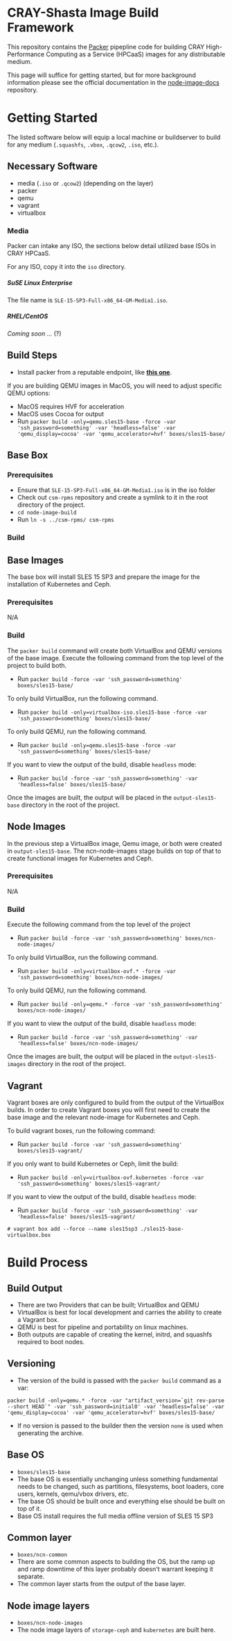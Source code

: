 # CRAY-Shasta Image Build Framework

This repository contains the [Packer][1] pipepline code for building CRAY High-Performance Computing as a Service (HPCaaS)
images for any distributable medium.

This page will suffice for getting started, but for more background information please see the official documentation in the [node-image-docs][2] repository.

# Getting Started

The listed software below will equip a local machine or buildserver to build for any medium (`.squashfs`, `.vbox`, `.qcow2`, `.iso`, etc.).

## Necessary Software
- media (`.iso` or `.qcow2`) (depending on the layer)
- packer
- qemu  
- vagrant
- virtualbox


### Media

Packer can intake any ISO, the sections below detail utilized base ISOs in CRAY HPCaaS.

For any ISO, copy it into the `iso` directory.

##### SuSE Linux Enterprise

The file name is `SLE-15-SP3-Full-x86_64-GM-Media1.iso`.

##### RHEL/CentOS

_Coming soon ..._ (?)

## Build Steps
* Install packer from a reputable endpoint, like **[this one][3]**.

If you are building QEMU images in MacOS, you will need to adjust specific QEMU options:
* MacOS requires HVF for acceleration
* MacOS uses Cocoa for output
* Run `packer build -only=qemu.sles15-base -force -var 'ssh_password=something' -var 'headless=false' -var 'qemu_display=cocoa' -var 'qemu_accelerator=hvf' boxes/sles15-base/`

## Base Box

### Prerequisites
* Ensure that `SLE-15-SP3-Full-x86_64-GM-Media1.iso` is in the iso folder
* Check out `csm-rpms` repository and create a symlink to it in the root directory of the project.
* `cd node-image-build`
* Run `ln -s ../csm-rpms/ csm-rpms`

### Build

## Base Images
The base box will install SLES 15 SP3 and prepare the image for the installation of Kubernetes and Ceph.

### Prerequisites
N/A

### Build
The `packer build` command will create both VirtualBox and QEMU versions of the base image.
Execute the following command from the top level of the project to build both.
* Run `packer build -force -var 'ssh_password=something' boxes/sles15-base/`
  
To only build VirtualBox, run the following command.
* Run `packer build -only=virtualbox-iso.sles15-base -force -var 'ssh_password=something' boxes/sles15-base/`
  
To only build QEMU, run the following command.
* Run `packer build -only=qemu.sles15-base -force -var 'ssh_password=something' boxes/sles15-base/`

If you want to view the output of the build, disable `headless` mode:
* Run `packer build -force -var 'ssh_password=something' -var 'headless=false' boxes/sles15-base/`

Once the images are built, the output will be placed in the `output-sles15-base` directory in the root of the project.

## Node Images

In the previous step a VirtualBox image, Qemu image, or both were created in `output-sles15-base`.
The ncn-node-images stage builds on top of that to create functional images for Kubernetes and Ceph.

### Prerequisites
N/A
  
### Build
Execute the following command from the top level of the project
* Run `packer build -force -var 'ssh_password=something' boxes/ncn-node-images/`

To only build VirtualBox, run the following command.
* Run `packer build -only=virtualbox-ovf.* -force -var 'ssh_password=something' boxes/ncn-node-images/`

To only build QEMU, run the following command.
* Run `packer build -only=qemu.* -force -var 'ssh_password=something' boxes/ncn-node-images/`

If you want to view the output of the build, disable `headless` mode:
* Run `packer build -force -var 'ssh_password=something' -var 'headless=false' boxes/ncn-node-images/`

Once the images are built, the output will be placed in the `output-sles15-images` directory in the root of the project.

## Vagrant
Vagrant boxes are only configured to build from the output of the VirtualBox builds. In order to create Vagrant boxes
you will first need to create the base image and the relevant node-image for Kubernetes and Ceph.

To build vagrant boxes, run the following command:
* Run `packer build -force -var 'ssh_password=something' boxes/sles15-vagrant/`

If you only want to build Kubernetes or Ceph, limit the build:
* Run `packer build -only=virtualbox-ovf.kubernetes -force -var 'ssh_password=something' boxes/sles15-vagrant/`


If you want to view the output of the build, disable `headless` mode:
* Run `packer build -force -var 'ssh_password=something' -var 'headless=false' boxes/sles15-vagrant/`

`# vagrant box add --force --name sles15sp3 ./sles15-base-virtualbox.box`

# Build Process

## Build Output
- There are two Providers that can be built; VirtualBox and QEMU
- VirtualBox is best for local development and carries the ability to create a Vagrant box.
- QEMU is best for pipeline and portability on linux machines. 
- Both outputs are capable of creating the kernel, initrd, and squashfs required to boot nodes.

## Versioning
- The version of the build is passed with the `packer build` command as a var:
```
packer build -only=qemu.* -force -var "artifact_version=`git rev-parse --short HEAD`" -var 'ssh_password=initial0' -var 'headless=false' -var 'qemu_display=cocoa' -var 'qemu_accelerator=hvf' boxes/sles15-base/
```
- If no version is passed to the builder then the version `none` is used when generating the archive.

## Base OS
- `boxes/sles15-base`
- The base OS is essentially unchanging unless something fundamental needs to be changed, such as partitions,
  filesystems, boot loaders, core users, kernels, qemu/vbox drivers, etc.
- The base OS should be built once and everything else should be built on top of it. 
- Base OS install requires the full media offline version of SLES 15 SP3

## Common layer
- `boxes/ncn-common`
- There are some common aspects to building the OS, but the ramp up and ramp downtime of this layer probably doesn't
  warrant keeping it separate.
- The common layer starts from the output of the base layer.
  
## Node image layers
- `boxes/ncn-node-images`
- The node image layers of `storage-ceph` and `kubernetes` are built here.

[1]: https://www.packer.io/
[2]: https://github.com/Cray-HPE/node-image-docs
[3]: https://www.packer.io/downloads.html